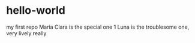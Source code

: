 # hello-world
my first repo
Maria Clara is the special one 1
Luna is the troublesome one, very lively
really
